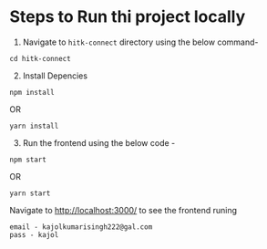 # Steps to Run thi project locally

1. Navigate to `hitk-connect` directory using the below command-

```
cd hitk-connect
```

2. Install Depencies 

```
npm install
```
OR

```
yarn install
```

3. Run the frontend using the below code -

```
npm start
```

OR

```
yarn start
```

Navigate to [http://localhost:3000/](http://localhost:3000/) to see the frontend runing

<!-- Login credentials -->
```
email - kajolkumarisingh222@gal.com
pass - kajol
```